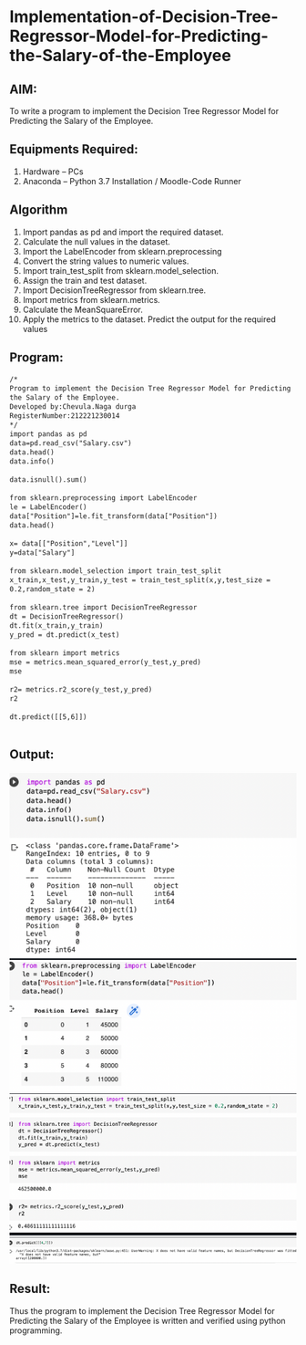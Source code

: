 # Implementation-of-Decision-Tree-Regressor-Model-for-Predicting-the-Salary-of-the-Employee

## AIM:
To write a program to implement the Decision Tree Regressor Model for Predicting the Salary of the Employee.

## Equipments Required:
1. Hardware – PCs
2. Anaconda – Python 3.7 Installation / Moodle-Code Runner

## Algorithm
1. Import pandas as pd and import the required dataset.
2. Calculate the null values in the dataset.
3. Import the LabelEncoder from sklearn.preprocessing
4. Convert the string values to numeric values.
5. Import train_test_split from sklearn.model_selection.
6. Assign the train and test dataset.
7. Import DecisionTreeRegressor from sklearn.tree.
8. Import metrics from sklearn.metrics.
9. Calculate the MeanSquareError.
10. Apply the metrics to the dataset.
Predict the output for the required values

## Program:
```
/*
Program to implement the Decision Tree Regressor Model for Predicting the Salary of the Employee.
Developed by:Chevula.Naga durga 
RegisterNumber:212221230014  
*/
import pandas as pd
data=pd.read_csv("Salary.csv")
data.head()
data.info()

data.isnull().sum()

from sklearn.preprocessing import LabelEncoder
le = LabelEncoder()
data["Position"]=le.fit_transform(data["Position"])
data.head()

x= data[["Position","Level"]]
y=data["Salary"]

from sklearn.model_selection import train_test_split
x_train,x_test,y_train,y_test = train_test_split(x,y,test_size = 0.2,random_state = 2)

from sklearn.tree import DecisionTreeRegressor
dt = DecisionTreeRegressor()
dt.fit(x_train,y_train)
y_pred = dt.predict(x_test)

from sklearn import metrics
mse = metrics.mean_squared_error(y_test,y_pred)
mse

r2= metrics.r2_score(y_test,y_pred)
r2

dt.predict([[5,6]])


```

## Output:
![output](./7.1.png)
![output](./7.2.png)
![output](./7.3.png)
![output](./7.4.png)


## Result:
Thus the program to implement the Decision Tree Regressor Model for Predicting the Salary of the Employee is written and verified using python programming.
